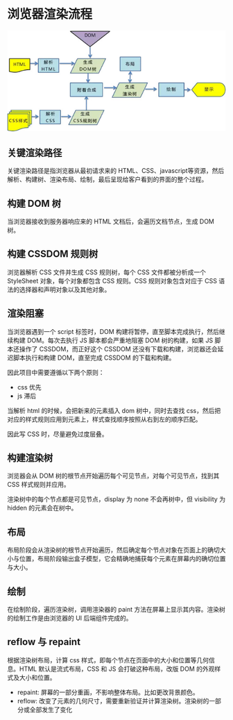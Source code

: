 # 浏览器渲染流程

![浏览器渲染流程](./image/1.浏览器渲染流程.jpg)

## 关键渲染路径

关键渲染路径是指浏览器从最初请求来的 HTML、CSS、javascript等资源，然后解析、构建树、渲染布局、绘制，最后呈现给客户看到的界面的整个过程。

## 构建 DOM 树

当浏览器接收到服务器响应来的 HTML 文档后，会遍历文档节点，生成 DOM 树。

## 构建 CSSDOM 规则树

浏览器解析 CSS 文件并生成 CSS 规则树，每个 CSS 文件都被分析成一个 StyleSheet 对象，每个对象都包含 CSS 规则。CSS 规则对象包含对应于 CSS 语法的选择器和声明对象以及其他对象。

## 渲染阻塞

当浏览器遇到一个 script 标签时，DOM 构建将暂停，直至脚本完成执行，然后继续构建 DOM。每次去执行 JS 脚本都会严重地阻塞 DOM 树的构建，如果 JS 脚本还操作了 CSSDOM，而正好这个 CSSDOM 还没有下载和构建，浏览器还会延迟脚本执行和构建 DOM，直至完成 CSSDOM 的下载和构建。

因此项目中需要遵循以下两个原则：

- css 优先
- js 滞后

当解析 html 的时候，会把新来的元素插入 dom 树中，同时去查找 css，然后把对应的样式规则应用到元素上，样式查找顺序按照从右到左的顺序匹配。

因此写 CSS 时，尽量避免过度层叠。

## 构建渲染树

浏览器会从 DOM 树的根节点开始遍历每个可见节点，对每个可见节点，找到其 CSS 样式规则并应用。

渲染树中的每个节点都是可见节点，display 为 none 不会再树中，但 visibility 为 hidden 的元素会在树中。

## 布局

布局阶段会从渲染树的根节点开始遍历，然后确定每个节点对象在页面上的确切大小与位置，布局阶段输出盒子模型，它会精确地捕获每个元素在屏幕内的确切位置与大小。

## 绘制

在绘制阶段，遍历渲染树，调用渲染器的 paint 方法在屏幕上显示其内容。渲染树的绘制工作是由浏览器的 UI 后端组件完成的。

## reflow 与 repaint

根据渲染树布局，计算 css 样式，即每个节点在页面中的大小和位置等几何信息。HTML 默认是流式布局，CSS 和 JS 会打破这种布局，改版 DOM 的外观样式及大小和位置。
- repaint: 屏幕的一部分重画，不影响整体布局。比如更改背景颜色。
- reflow: 改变了元素的几何尺寸，需要重新验证并计算渲染树。渲染树的一部分或全部发生了变化


